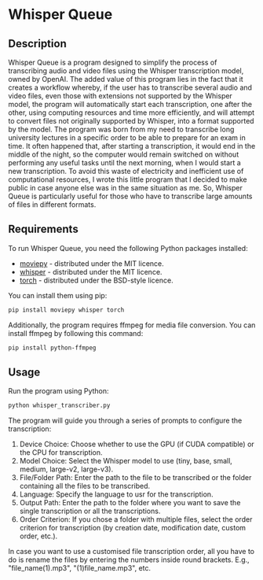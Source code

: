 # Whisper Queue

## Description

Whisper Queue is a program designed to simplify the process of transcribing audio and video files using the Whisper transcription model, owned by OpenAI.
The added value of this program lies in the fact that it creates a workflow whereby, if the user has to transcribe several audio and video files, even those with extensions not supported by the Whisper model, the program will automatically start each transcription, one after the other, using computing resources and time more efficiently, and will attempt to convert files not originally supported by Whisper, into a format supported by the model.
The program was born from my need to transcribe long university lectures in a specific order to be able to prepare for an exam in time. It often happened that, after starting a transcription, it would end in the middle of the night, so the computer would remain switched on without performing any useful tasks until the next morning, when I would start a new transcription. To avoid this waste of electricity and inefficient use of computational resources, I wrote this little program that I decided to make public in case anyone else was in the same situation as me.
So, Whisper Queue is particularly useful for those who have to transcribe large amounts of files in different formats.


## Requirements

To run Whisper Queue, you need the following Python packages installed:

- [moviepy](https://zulko.github.io/moviepy/) - distributed under the MIT licence.
- [whisper](https://github.com/openai/whisper) - distributed under the MIT licence.
- [torch](https://github.com/pytorch/pytorch) - distributed under the BSD-style licence.

You can install them using pip:

```bash
pip install moviepy whisper torch
```

Additionally, the program requires ffmpeg for media file conversion. You can install ffmpeg by following this command:

```bash
pip install python-ffmpeg
```

## Usage
Run the program using Python:

```bash
python whisper_transcriber.py
```

The program will guide you through a series of prompts to configure the transcription:

1. Device Choice: Choose whether to use the GPU (if CUDA compatible) or the CPU for transcription.
2. Model Choice: Select the Whisper model to use (tiny, base, small, medium, large-v2, large-v3).
3. File/Folder Path: Enter the path to the file to be transcribed or the folder containing all the files to be transcribed.
4. Language: Specify the language to usr for the transcription.
5. Output Path: Enter the path to the folder where you want to save the single transcription or all the transcriptions.
6. Order Criterion: If you chose a folder with multiple files, select the order criterion for transcription (by creation date, modification date, custom order, etc.).

In case you want to use a customised file transcription order, all you have to do is rename the files by entering the numbers inside round brackets.
E.g., "file_name(1).mp3", "(1)file_name.mp3", etc.
